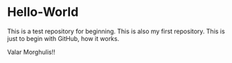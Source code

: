 # Hello-World
This is a test repository for beginning.
This is also my first repository.
This is just to begin with GitHub, how it works.

Valar Morghulis!!

